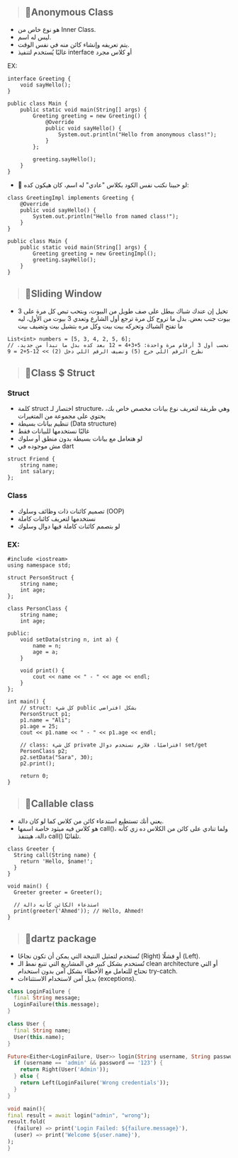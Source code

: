 > ## 📌Anonymous Class
- هو نوع خاص من Inner Class.
- ليس له اسم.
- يتم تعريفه وإنشاء كائن منه في نفس الوقت.
- غالبًا يُستخدم لتنفيذ interface أو كلاس مجرد
  
EX:

```
interface Greeting {
    void sayHello();
}

public class Main {
    public static void main(String[] args) {
        Greeting greeting = new Greeting() {
            @Override
            public void sayHello() {
                System.out.println("Hello from anonymous class!");
            }
        };

        greeting.sayHello();
    }
}
```
- 🔁 لو حبينا نكتب نفس الكود بكلاس "عادي" له اسم، كان هيكون كده:
```
class GreetingImpl implements Greeting {
    @Override
    public void sayHello() {
        System.out.println("Hello from named class!");
    }
}

public class Main {
    public static void main(String[] args) {
        Greeting greeting = new GreetingImpl();
        greeting.sayHello();
    }
}
```
> ## 📌Sliding Window
- تخيل إن عندك شباك بيطل على صف طويل من البيوت، وبتحب تبص كل مرة على 3 بيوت جنب بعض. بدل ما تروح كل مرة ترجع أول الشارع وتعدي 3 بيوت من الأول، ليه ما تفتح الشباك وتحركه بيت بيت وكل مره بتشيل بيت وتضيف بيت
```
List<int> numbers = [5, 3, 4, 2, 5, 6];
// نحسب أول 3 أرقام مرة واحدة: 5+3+4 = 12 بعد كده بدل ما نبدأ من جديد، نطرح الرقم اللي خرج (5) ونضيف الرقم اللي دخل (2) >> 12-5+2 = 9
```
> ## 📌Class $ Struct
### Struct
- كلمة struct اختصار لـ structure، وهي طريقة لتعريف نوع بيانات مخصص خاص بك، يحتوي على مجموعة من المتغيرات
- تنظيم بيانات بسيطة (Data structure)
- غالبًا نستخدمها للبيانات فقط
- لو هتعامل مع بيانات بسيطة بدون منطق أو سلوك
- مش موجوده في dart
```
struct Friend {
    string name;
    int salary;
};
```
### Class
- تصميم كائنات ذات وظائف وسلوك (OOP)
- نستخدمها لتعريف كائنات كاملة
- لو بتصمم كائنات كاملة فيها دوال وسلوك	
### EX:
```
#include <iostream>
using namespace std;

struct PersonStruct {
    string name;
    int age;
};

class PersonClass {
    string name;
    int age;

public:
    void setData(string n, int a) {
        name = n;
        age = a;
    }

    void print() {
        cout << name << " - " << age << endl;
    }
};

int main() {
    // struct: كل شيء public بشكل افتراضي
    PersonStruct p1;
    p1.name = "Ali";
    p1.age = 25;
    cout << p1.name << " - " << p1.age << endl;

    // class: كل شيء private افتراضيًا، فلازم نستخدم دوال set/get
    PersonClass p2;
    p2.setData("Sara", 30);
    p2.print();

    return 0;
}
```
> ## 📌Callable class
- يعني أنك تستطيع استدعاء كائن من كلاس كما لو كان دالة.
- هو كلاس فيه ميثود خاصة اسمها call()، ولما تنادي على كائن من الكلاس ده زي كأنه دالة، هيتنفذ call() تلقائيًا.
```
class Greeter {
  String call(String name) {
    return 'Hello, $name!';
  }
}

void main() {
  Greeter greeter = Greeter();

  // استدعاء الكائن كأنه دالة
  print(greeter('Ahmed')); // Hello, Ahmed!
}

```
> ## 📌dartz package
- تُستخدم لتمثيل النتيجة التي يمكن أن تكون نجاحًا (Right) أو فشلًا (Left).
- تُستخدم بشكل كبير في المشاريع التي تتبع نمط الـ clean architecture أو التي تحتاج للتعامل مع الأخطاء بشكل آمن بدون استخدام try-catch.
- بديل آمن لاستخدام الاستثناءات (exceptions).
```dart
class LoginFailure {
  final String message;
  LoginFailure(this.message);
}

class User {
  final String name;
  User(this.name);
}

Future<Either<LoginFailure, User>> login(String username, String password) async {
  if (username == 'admin' && password == '123') {
    return Right(User('Admin'));
  } else {
    return Left(LoginFailure('Wrong credentials'));
  }
}

void main(){
final result = await login("admin", "wrong");
result.fold(
  (failure) => print('Login Failed: ${failure.message}'),
  (user) => print('Welcome ${user.name}'),
);
}
```
